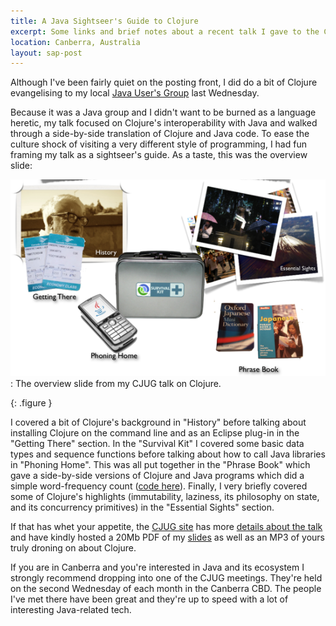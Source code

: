 ```yaml
---
title: A Java Sightseer's Guide to Clojure
excerpt: Some links and brief notes about a recent talk I gave to the Canberra Java User's Group. 
location: Canberra, Australia
layout: sap-post
---
```

Although I've been fairly quiet on the posting front, I did do a bit of Clojure evangelising to my local [Java User's Group][cjug] last Wednesday.

Because it was a Java group and I didn't want to be burned as a language heretic, my talk focused on Clojure's interoperability with Java and walked through a side-by-side translation of Clojure and Java code. To ease the culture shock of visiting a very different style of programming, I had fun framing my talk as a sightseer's guide. As a taste, this was the overview slide:

![CJUG Overview Slide](/images/figures/cjug-overview.png)
:	The overview slide from my CJUG talk on Clojure.

{: .figure }

I covered a bit of Clojure's background in "History" before talking about installing Clojure on the command line and as an Eclipse plug-in in the "Getting There" section. In the "Survival Kit" I covered some basic data types and sequence functions before talking about how to call Java libraries in "Phoning Home". This was all put together in the "Phrase Book" which gave a side-by-side versions of Clojure and Java programs which did a simple word-frequency count ([code here](http://gist.github.com/331911)). Finally, I very briefly covered some of Clojure's highlights (immutability, laziness, its philosophy on state, and its concurrency primitives) in the "Essential Sights" section.

If that has whet your appetite, the [CJUG site][cjug] has more [details about the talk][cjugtalk] and have kindly hosted a 20Mb PDF of my [slides][] as well as an MP3 of yours truly droning on about Clojure.

If you are in Canberra and you're interested in Java and its ecosystem I strongly recommend dropping into one of the CJUG meetings. They're held on the second Wednesday of each month in the Canberra CBD. The people I've met there have been great and they're up to speed with a lot of interesting Java-related tech.

[cjugtalk]: http://www.cjugaustralia.org/March%202010
[slides]: http://www.cjugaustralia.org/media/show/657?file=CJUG+Clojure+Talk.pdf 
[cjug]: http://www.cjugaustralia.org/